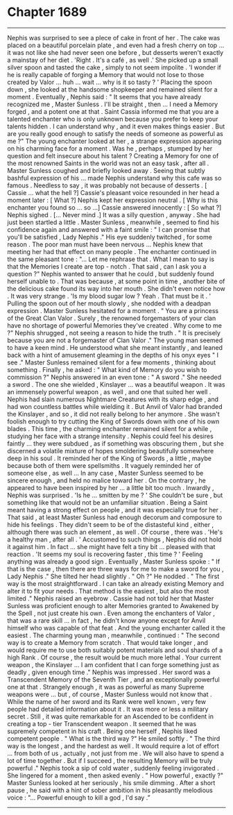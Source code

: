 
# Chapter 1689


---

Nephis was surprised to see a plece of cake in front of her . The cake was placed on a beautiful porcelain plate , and even had a fresh cherry on top ... it was not like she had never seen one before , but desserts weren't exactly a mainstay of her diet .
'Right . It's a café , as well .’
She picked up a small silver spoon and tasted the cake , simply to not seem impolite .
'I wonder if he is really capable of forging a Memory that would not lose to those created by Valor ... huh ... wait ... why is it so tasty ? '
Placing the spoon down , she looked at the handsome shopkeeper and remained silent for a moment . Eventually , Nephis said :
" It seems that you have already recognized me , Master Sunless . I'll be straight , then ... I need a Memory forged , and a potent one at that . Saint Cassia informed me that you are a talented enchanter who is only unknown because you prefer to keep your talents hidden . I can understand why , and it even makes things easier . But are you really good enough to satisfy the needs of someone as powerful as me ?"
The young enchanter looked at her , a strange expression appearing on his charming face for a moment .
Was he , perhaps , stumped by her question and felt insecure about his talent ? Creating a Memory for one of the most renowned Saints in the world was not an easy task , after all .
Master Sunless coughed and briefly looked away . Seeing that subtly bashful expression of his ... made Nephis understand why this cafe was so famous . Needless to say , it was probably not because of desserts .
[ Cassie ... what the hell ?]
Cassie's pleasant voice resounded in her head a moment later :
[ What ?]
Nephis kept her expression neutral .
[ Why is this enchanter you found so ... so ...]
Cassie answered innocently :
[ So what ?]
Nephis sighed .
[... Never mind .]
It was a silly question , anyway . She had just been startled a little .
Master Sunless , meanwhile , seemed to find his confidence again and answered with a faint smile :
" I can promise that you'll be satisfied , Lady Nephis ."
His eye suddenly twitched , for some reason . The poor man must have been nervous ... Nephis knew that meeting her had that effect on many people .
The enchanter continued in the same pleasant tone :
"... Let me rephrase that . What I mean to say is that the Memories I create are top - notch . That said , can I ask you a question ?"
Nephis wanted to answer that he could , but suddenly found herself unable to .
That was because , at some point in time , another bite of the delicious cake found its way into her mouth . She didn't even notice how .
It was very strange .
'Is my blood sugar low ? Yeah . That must be it . '
Pulling the spoon out of her mouth slowly , she nodded with a deadpan expression .
Master Sunless hesitated for a moment .
" You are a princess of the Great Clan Valor . Surely , the renowned forgemasters of your clan have no shortage of powerful Memories they've created . Why come to me ?"
Nephis shrugged , not seeing a reason to hide the truth .
" It is precisely because you are not a forgemaster of Clan Valor ."
The young man seemed to have a keen mind . He understood what she meant instantly , and leaned back with a hint of amusement gleaming in the depths of his onyx eyes
" I see ."
Master Sunless remained silent for a few moments , thinking about something . Finally , he asked :
" What kind of Memory do you wish to commission ?"
Nephis answered in an even tone :
" A sword ."
She needed a sword .
The one she wielded , Kinslayer ... was a beautiful weapon . It was an immensely powerful weapon , as well , and one that suited her well . Nephis had slain numerous Nightmare Creatures with its sharp edge , and had won countless battles while wielding it .
But Anvil of Valor had branded the Kinslayer , and so , it did not really belong to her anymore .
She wasn't foolish enough to try cutting the King of Swords down with one of his own blades .
This time , the charming enchanter remained silent for a while , studying her face with a strange intensity .
Nephis could feel his desires faintly ... they were subdued , as if something was obscuring them , but she discerned a volatile mixture of hopes smoldering beautifully somewhere deep in his soul .
It reminded her of the King of Swords , a little , maybe because both of them were spellsmiths .
It vaguely reminded her of someone else , as well ...
In any case , Master Sunless seemed to be sincere enough , and held no malice toward her . On the contrary , he appeared to have been inspired by her ... a little bit too much .
Inwardly , Nephis was surprised .
'Is he ... smitten by me ? '
She couldn't be sure , but something like that would not be an unfamiliar situation . Being a Saint meant having a strong effect on people , and it was especially true for her .
That said , at least Master Sunless had enough decorum and composure to hide his feelings . They didn't seem to be of the distasteful kind , either , although there was such an element , as well . Of course , there was .
'He's a healthy man , after all . '
Accustomed to such things , Nephis did not hold it against him .
In fact ... she might have felt a tiny bit ... pleased with that reaction .
'It seems my soul is recovering faster , this time ? '
Feeling anything was already a good sign .
Eventually , Master Sunless spoke :
" If that is the case , then there are three ways for me to make a sword for you , Lady Nephis ."
She tilted her head slightly .
" Oh ?"
He nodded .
" The first way is the most straightforward . I can take an already existing Memory and alter it to fit your needs . That method is the easiest , but also the most limited ."
Nephis raised an eyebrow .
Cassie had not told her that Master Sunless was proficient enough to alter Memories granted to Awakened by the Spell , not just create his own . Even among the enchanters of Valor , that was a rare skill ... in fact , he didn't know anyone except for Anvil himself who was capable of that feat .
And the young enchanter called it the easiest .
The charming young man , meanwhile , continued :
" The second way is to create a Memory from scratch . That would take longer , and would require me to use both suitably potent materials and soul shards of a high Rank . Of course , the result would be much more lethal . Your current weapon , the Kinslayer ... I am confident that I can forge something just as deadly , given enough time ."
Nephis was impressed . Her sword was a Transcendent Memory of the Seventh Tier , and an exceptionally powerful one at that . Strangely enough , it was as powerful as many Supreme weapons were ... but , of course , Master Sunless would not know that . While the name of her sword and its Rank were well known , very few people had detailed information about it .
It was more or less a military secret .
Still , it was quite remarkable for an Ascended to be confident in creating a top - tier Transcendent weapon .
It seemed that he was supremely competent in his craft .
Being one herself , Nephis liked competent people .
" What is the third way ?"
He smiled softly .
" The third way is the longest , and the hardest as well . It would require a lot of effort ... from both of us , actually , not just from me . We will also have to spend a lot of time together . But if I succeed , the resulting Memory will be truly powerful ."
Nephis took a sip of cold water , suddenly feeling invigorated .
She lingered for a moment , then asked evenly .
" How powerful , exactly ?"
Master Sunless looked at her seriously , his smile dimming .
After a short pause , he said with a hint of sober ambition in his pleasantly melodious voice :
"... Powerful enough to kill a god , I'd say .”

---

